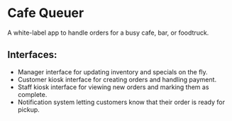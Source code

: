 # Cafe Queuer

A white-label app to handle orders for a busy cafe, bar, or foodtruck.

## Interfaces:

* Manager interface for updating inventory and specials on the fly.
* Customer kiosk interface for creating orders and handling payment.
* Staff kiosk interface for viewing new orders and marking them as complete.
* Notification system letting customers know that their order is ready for pickup.
